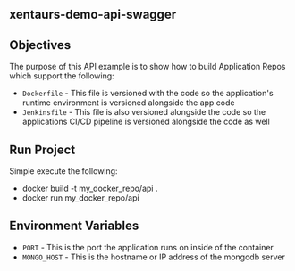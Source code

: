 ## xentaurs-demo-api-swagger

## Objectives

The purpose of this API example is to show how to build Application Repos which support the following:

* `Dockerfile` - This file is versioned with the code so the application's runtime environment is versioned alongside the app code
* `Jenkinsfile` - This file is also versioned alongside the code so the applications CI/CD pipeline is versioned alongside the code as well	

## Run Project

Simple execute the following:

* docker build -t my_docker_repo/api .
* docker run my_docker_repo/api

## Environment Variables

* `PORT` - This is the port the application runs on inside of the container
* `MONGO_HOST` - This is the hostname or IP address of the mongodb server
